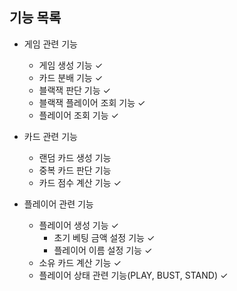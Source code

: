 ## 기능 목록

- 게임 관련 기능
    - 게임 생성 기능 ✓
    - 카드 분배 기능 ✓
    - 블랙잭 판단 기능 ✓
    - 블랙잭 플레이어 조회 기능 ✓
    - 플레이어 조회 기능 ✓

- 카드 관련 기능
    - 랜덤 카드 생성 기능
    - 중복 카드 판단 기능
    - 카드 점수 계산 기능 ✓

- 플레이어 관련 기능
    - 플레이어 생성 기능 ✓
        - 초기 베팅 금액 설정 기능 ✓
        - 플레이어 이름 설정 기능 ✓
    - 소유 카드 계산 기능 ✓
    - 플레이어 상태 관련 기능(PLAY, BUST, STAND) ✓
